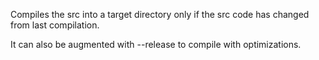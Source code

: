Compiles the src into a target directory only if the src code has changed from last compilation.

It can also be augmented with --release to compile with optimizations.
